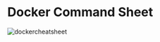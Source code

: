 # Docker Command Sheet
![dockercheatsheet](https://user-images.githubusercontent.com/103893307/194713450-b655d211-d329-4f7e-8df2-c64eb706c5d7.png)
